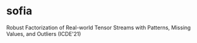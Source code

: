 # sofia
Robust Factorization of Real-world Tensor Streams with Patterns, Missing Values, and Outliers (ICDE'21)

